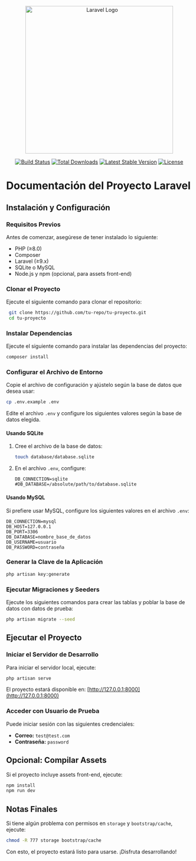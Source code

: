 <p align="center"><a href="https://laravel.com" target="_blank"><img src="https://raw.githubusercontent.com/laravel/art/master/logo-lockup/5%20SVG/2%20CMYK/1%20Full%20Color/laravel-logolockup-cmyk-red.svg" width="400" alt="Laravel Logo"></a></p>

<p align="center">
<a href="https://github.com/laravel/framework/actions"><img src="https://github.com/laravel/framework/workflows/tests/badge.svg" alt="Build Status"></a>
<a href="https://packagist.org/packages/laravel/framework"><img src="https://img.shields.io/packagist/dt/laravel/framework" alt="Total Downloads"></a>
<a href="https://packagist.org/packages/laravel/framework"><img src="https://img.shields.io/packagist/v/laravel/framework" alt="Latest Stable Version"></a>
<a href="https://packagist.org/packages/laravel/framework"><img src="https://img.shields.io/packagist/l/laravel/framework" alt="License"></a>
</p>

# Documentación del Proyecto Laravel

## Instalación y Configuración

### Requisitos Previos

Antes de comenzar, asegúrese de tener instalado lo siguiente:

- PHP (≥8.0)
- Composer
- Laravel (≥9.x)
- SQLite o MySQL
- Node.js y npm (opcional, para assets front-end)

### Clonar el Proyecto

Ejecute el siguiente comando para clonar el repositorio:

```sh
 git clone https://github.com/tu-repo/tu-proyecto.git
 cd tu-proyecto
```

### Instalar Dependencias

Ejecute el siguiente comando para instalar las dependencias del proyecto:

```sh
composer install
```

### Configurar el Archivo de Entorno

Copie el archivo de configuración y ajústelo según la base de datos que desea usar:

```sh
cp .env.example .env
```

Edite el archivo `.env` y configure los siguientes valores según la base de datos elegida.

#### Usando SQLite

1. Cree el archivo de la base de datos:

   ```sh
   touch database/database.sqlite
   ```

2. En el archivo `.env`, configure:

   ```env
   DB_CONNECTION=sqlite
   #DB_DATABASE=/absolute/path/to/database.sqlite
   ```

#### Usando MySQL

Si prefiere usar MySQL, configure los siguientes valores en el archivo `.env`:

```env
DB_CONNECTION=mysql
DB_HOST=127.0.0.1
DB_PORT=3306
DB_DATABASE=nombre_base_de_datos
DB_USERNAME=usuario
DB_PASSWORD=contraseña
```

### Generar la Clave de la Aplicación

```sh
php artisan key:generate
```

### Ejecutar Migraciones y Seeders

Ejecute los siguientes comandos para crear las tablas y poblar la base de datos con datos de prueba:

```sh
php artisan migrate --seed
```

## Ejecutar el Proyecto

### Iniciar el Servidor de Desarrollo

Para iniciar el servidor local, ejecute:

```sh
php artisan serve
```

El proyecto estará disponible en: [http://127.0.0.1:8000](http://127.0.0.1:8000)

### Acceder con Usuario de Prueba

Puede iniciar sesión con las siguientes credenciales:

- **Correo:** `test@test.com`
- **Contraseña:** `password`

## Opcional: Compilar Assets

Si el proyecto incluye assets front-end, ejecute:

```sh
npm install
npm run dev
```

## Notas Finales

Si tiene algún problema con permisos en `storage` y `bootstrap/cache`, ejecute:

```sh
chmod -R 777 storage bootstrap/cache
```

Con esto, el proyecto estará listo para usarse. ¡Disfruta desarrollando!
